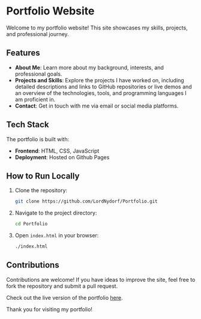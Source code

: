 # Portfolio Website

Welcome to my portfolio website! This site showcases my skills, projects, and professional journey.

## Features

- **About Me**: Learn more about my background, interests, and professional goals.
- **Projects and Skills**: Explore the projects I have worked on, including detailed descriptions and links to GitHub repositories or live demos and an overview of the technologies, tools, and programming languages I am proficient in.
- **Contact**: Get in touch with me via email or social media platforms.

## Tech Stack

The portfolio is built with:

- **Frontend**: HTML, CSS, JavaScript
- **Deployment**: Hosted on Github Pages

## How to Run Locally

1. Clone the repository:
   ```bash
   git clone https://github.com/LordNydorf/Portfolio.git
   ```

2. Navigate to the project directory:
   ```bash
   cd Portfolio
   ```

3. Open `index.html` in your browser:
   ```bash
   ./index.html
   ```

## Contributions

Contributions are welcome! If you have ideas to improve the site, feel free to fork the repository and submit a pull request.


Check out the live version of the portfolio [here](https://lordnydorf.github.io/Portfolio/).

Thank you for visiting my portfolio!
